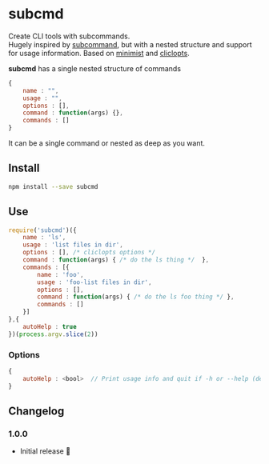 # subcmd

Create CLI tools with subcommands.  
Hugely inspired by [subcommand](https://github.com/maxogden/subcommand), but with a nested structure and support for usage information. Based on [minimist](https://www.npmjs.com/package/minimist) and [cliclopts](https://www.npmjs.com/package/cliclopts).

**subcmd** has a single nested structure of commands

```js
{
    name : "",
    usage : "",
    options : [],
    command : function(args) {},
    commands : []
}
```

It can be a single command or nested as deep as you want.

## Install

```sh
npm install --save subcmd
```

## Use

```js
require('subcmd')({
    name : 'ls',
    usage : 'list files in dir',
    options : [], /* cliclopts options */
    command : function(args) { /* do the ls thing */  },
    commands : [{
        name : 'foo',
        usage : 'foo-list files in dir',
        options : [],
        command : function(args) { /* do the ls foo thing */ },
        commands : []
    }]
},{
    autoHelp : true
})(process.argv.slice(2))
```

### Options

```js
{
    autoHelp : <bool>  // Print usage info and quit if -h or --help (default false)
}
```

## Changelog

### 1.0.0

* Initial release :tada:
